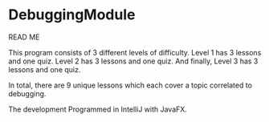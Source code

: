 # DebuggingModule

READ ME

This program consists of 3 different levels of difficulty.
Level 1 has 3 lessons and one quiz.
Level 2 has 3 lessons and one quiz.
And finally, Level 3 has 3 lessons and one quiz.

In total, there are 9 unique lessons which each
cover a topic correlated to debugging.


The development
Programmed in IntelliJ with JavaFX.
